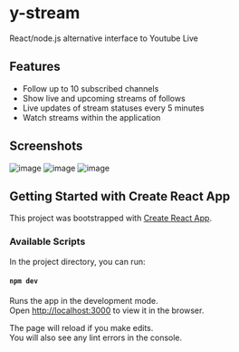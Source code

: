 # y-stream

React/node.js alternative interface to Youtube Live

## Features

- Follow up to 10 subscribed channels
- Show live and upcoming streams of follows
- Live updates of stream statuses every 5 minutes
- Watch streams within the application


## Screenshots

![image](https://user-images.githubusercontent.com/27314018/131811207-fd9f3da8-5dc2-458a-b583-121a61ffbae2.png)
![image](https://user-images.githubusercontent.com/27314018/131811258-d8051e5c-cf56-4b2b-82b4-b47b46eeed91.png)
![image](https://user-images.githubusercontent.com/27314018/131811324-6eee612d-78d8-4ab6-b5b8-9d9d97380893.png)


## Getting Started with Create React App

This project was bootstrapped with [Create React App](https://github.com/facebook/create-react-app).

### Available Scripts


In the project directory, you can run:

#### `npm dev`

Runs the app in the development mode.\
Open [http://localhost:3000](http://localhost:3000) to view it in the browser.

The page will reload if you make edits.\
You will also see any lint errors in the console.


